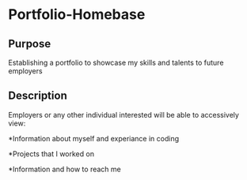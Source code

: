 # Portfolio-Homebase

## Purpose
Establishing a portfolio to showcase my skills and talents to future employers 

## Description
Employers or any other individual interested will be able to accessively view:

*Information about myself and experiance in coding

*Projects that I worked on

*Information and how to reach me
